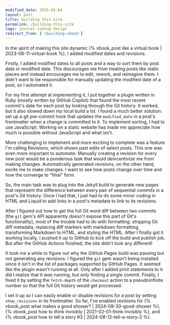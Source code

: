 ```yaml
---
modified_date: 2025-03-04
layout: post
title: building this site
permalink: /building-this-site
tags: journal coding design
redirect_from: ['/building-vbook']
---
```


In the spirit of making this site dynamic {% vbook_post like a virtual book | 2023-08-11-virtual-book %}, I added modified dates and revisions.
<!--more-->

Firstly, I added modified dates to all posts and a way to sort them by post date or modified date.
This discourages me from treating posts like static pieces and instead encourages me to edit, rework, and reimagine them.
I didn't want to be responsible for manually updating the modified date of a post, so I automated it.

For my first attempt at implementing it, I put together a plugin written in Ruby (mostly written by GitHub Copilot) that found the most recent commit's date for each post by looking through the Git history.
It worked, but it also slowed down my local build a lot.
I found a much better solution: set up a git pre-commit hook that updates the `modified_date` in a post's frontmatter when a change is committed to it.
To implement sorting, I had to use JavaScript.
Working on a static website has made me appreciate how much is possible without JavaScript and what isn't.

More challenging to implement and more exciting to complete was a feature I'm calling Revisions, which shows past edits of select posts.
This one was even more important to automate.
Manually creating a revision for every new post would be a ponderous task that would deincentivize me from making changes.
Automatically generated revisions, on the other hand, excite me to make changes.
I want to see how posts change over time and how the converge to "final" form.

So, the main task was to plug into the Jekyll build to generate new pages that represent the difference between every pair of sequential commits in a post's Git history.
Once I had that, I just had to do some minor coding in HTML and Liquid to add links in a post's metadata to link to its revisions.

After I figured out how to get the full Git word diff between two commits (the `git` gem's API apparently doesn't expose this part of Git's functionality), most of the trouble had to do with formatting: stripping Git diff metadata, replacing diff markers with markdown formatting, transforming Markdown to HTML, and styling the HTML.
After I finally got it working locally, I pushed it up to GitHub to kick off the build and publish job.
But after the GitHub Actions finished, the site didn't look any different!

It took me a while to figure out why the GitHub Pages build was passing but not generating any revisions.
I figured the `git` gem wasn't being installed since it isn't in the list of packages supported by GitHub Pages.
It seemed like the plugin wasn't running at all.
Only after I added print statements to it did I realize that it _was_ running, but only finding a single commit.
Finally, I fixed it by setting the `fetch-depth` of the `checkout` action to a pseudoinfinite number so that the full Git history would get processed.

I set it up so I can easily enable or disable revisions for a post by setting `show_revisions` in its frontmatter.
So far, I've enabled revisions for {% vbook_post what makes a good shower? | 2024-08-30-good-shower %}, {% vbook_post how to think invisibly | 2021-02-01-think-invisibly %}, and {% vbook_post how to tell a story #3 | 2024-08-12-tell-a-story-3 %}.
